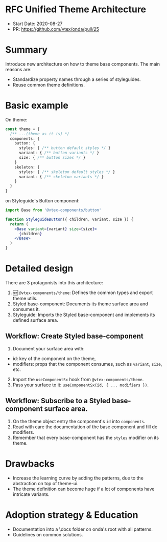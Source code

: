 # RFC Unified Theme Architecture

- Start Date: 2020-08-27
- PR: https://github.com/vtex/onda/pull/25

# Summary

Introduce new architecture on how to theme base components. The main reasons are:

- Standardize property names through a series of styleguides.
- Reuse common theme definitions.

# Basic example

On theme:

```ts
const theme = {
  /** ...(theme as it is) */
  components: {
    button: {
      styles: { /** button default styles */ }
      variant: { /** button variants */ }
      size: { /** button sizes */ }
    }
    skeleton: {
      styles: { /** skeleton default styles */ }
      variant: { /** skeleton variants */ }
    }
  }
}
```

on Styleguide's Button component:

```jsx
import Base from '@vtex-components/button'

function StyleguideButton({ children, variant, size }) {
  return (
    <Base variant={variant} size={size}>
      {children}
    </Base>
  )
}
```

# Detailed design

There are 3 protagonists into this architecture:

1. 🆕 `@vtex-components/theme`: Defines the common types and export theme utils.
2. Styled base-component: Documents its theme surface area and consumes it.
3. Styleguide: Imports the Styled base-component and implements its defined surface area.

## Workflow: Create Styled base-component

1. Document your surface area with:

- id: key of the component on the theme,
- modifiers: props that the component consumes, such as `variant`, `size`, etc.

2. Import the `useComponentSx` hook from `@vtex-components/theme`.
3. Pass your surface to it: `useComponentSx(id, { ... modifiers })`.

## Workflow: Subscribe to a Styled base-component surface area.

1. On the theme object entry the component's `id` into `components`.
2. Read with care the documentation of the base component and fill de modifiers.
3. Remember that every base-component has the `styles` modifier on its theme.

# Drawbacks

- Increase the learning curve by adding the patterns, due to the abstraction on top of theme-ui.
- The theme definition can become huge if a lot of components have intricate variants.

# Adoption strategy & Education

- Documentation into a \docs folder on onda's root with all patterns.
- Guidelines on common solutions.
